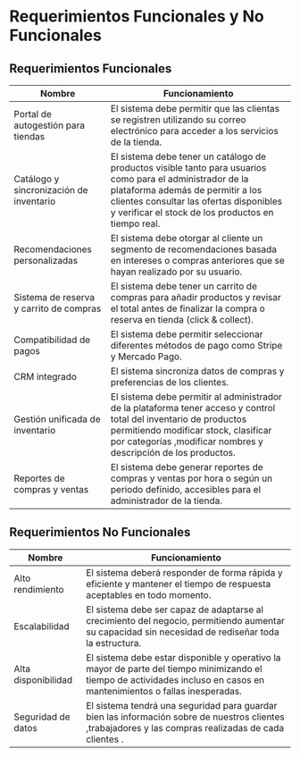 # Requerimientos Funcionales y No Funcionales

## Requerimientos Funcionales

| Nombre                                    | Funcionamiento         |
|-------------------------------------------|--------------|
| Portal de autogestión para tiendas        | El sistema debe permitir que las clientas se registren utilizando su correo electrónico para acceder a los servicios de la tienda.    |
| Catálogo y sincronización de inventario   | El sistema debe tener un catálogo de productos visible tanto para usuarios como para el administrador de la plataforma además de permitir a los clientes consultar las ofertas disponibles y verificar el stock de los productos en tiempo real.   |
| Recomendaciones personalizadas            | El sistema debe otorgar al cliente un segmento de recomendaciones basada en intereses o compras anteriores que se hayan realizado por su usuario.|
| Sistema de reserva y carrito de compras   | El sistema debe tener un carrito de compras para añadir productos y revisar el total antes de finalizar la compra o reserva en tienda (click & collect).  |
| Compatibilidad de pagos                   | El sistema debe permitir seleccionar diferentes métodos de pago como Stripe y Mercado Pago.  |
| CRM integrado                             | El sistema sincroniza datos de compras y preferencias de los clientes.  |
| Gestión unificada de inventario           | El sistema debe permitir al administrador de la plataforma tener acceso y control total del inventario de productos permitiendo modificar stock, clasificar por categorías ,modificar nombres y descripción de los productos.  |
| Reportes de compras y ventas              | El sistema debe generar reportes de compras y ventas por hora o según un periodo definido, accesibles para el administrador de la tienda.   |

## Requerimientos No Funcionales

| Nombre                                    | Funcionamiento         |
|-------------------------------------------|--------------|
| Alto rendimiento                          | El sistema deberá responder de forma rápida y eficiente y mantener el tiempo de respuesta aceptables en todo momento. |
| Escalabilidad                             | El sistema debe ser capaz de adaptarse al crecimiento del negocio, permitiendo aumentar su capacidad sin necesidad de rediseñar  toda la estructura. |
| Alta disponibilidad                       | El sistema debe estar disponible y operativo la mayor de parte del tiempo  minimizando el tiempo de actividades incluso en casos en mantenimientos o fallas inesperadas. |
| Seguridad de datos                        | El sistema tendrá una seguridad para guardar bien las información sobre de  nuestros clientes ,trabajadores y las compras realizadas de cada clientes . |
